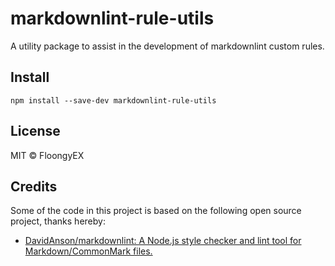 # markdownlint-rule-utils

A utility package to assist in the development of markdownlint custom rules.

## Install

```shell
npm install --save-dev markdownlint-rule-utils
```

## License

MIT © FloongyEX

## Credits

Some of the code in this project is based on the following open source project,
thanks hereby:

- [DavidAnson/markdownlint: A Node.js style checker and lint tool for Markdown/CommonMark files.](https://github.com/DavidAnson/markdownlint)
